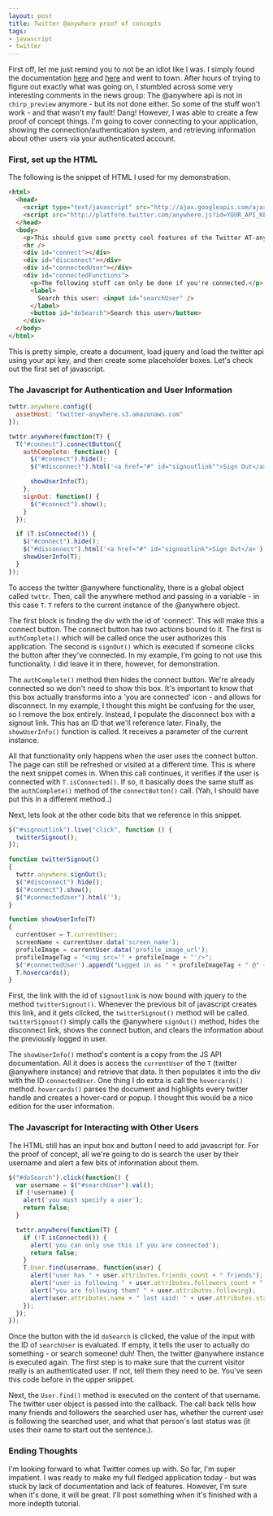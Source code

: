 ```yaml
---
layout: post
title: Twitter @anywhere proof of concepts
tags:
- javascript
- twitter
---
```

First off, let me just remind you to not be an idiot like I was.  I simply found the documentation <a href="http://dev.twitter.com/anywhere/begin">here</a> and <a href="http://platform.twitter.com/js-api.html">here</a> and went to town.  After hours of trying to figure out exactly what was going on, I stumbled across some very interesting comments in the news group: The @anywhere api is not in `chirp_preview` anymore - but its not done either.  So some of the stuff won't work - and that wasn't my fault!  Dang!  However, I was able to create a few proof of concept things.  I'm going to cover connecting to your application, showing the connection/authentication system, and retrieving information about other users via your authenticated account.

### First, set up the HTML

The following is the snippet of HTML I used for my demonstration.

```html
<html>
  <head>
    <script type="text/javascript" src="http://ajax.googleapis.com/ajax/libs/jquery/1.4.2/jquery.min.js"></script>
    <script src="http://platform.twitter.com/anywhere.js?id=YOUR_API_KEY&v=1" type="text/javascript"></script>
  </head>
  <body>
    <p>This should give some pretty cool features of the Twitter AT-anywhere API.</p>
    <hr />
    <div id="connect"></div>
    <div id="disconnect"></div>
    <div id="connectedUser"></div>
    <div id="connectedFunctions">
      <p>The following stuff can only be done if you're connected.</p>
      <label>
        Search this user: <input id="searchUser" />
      </label>
      <button id="doSearch">Search this user</button>
    </div>
  </body>
</html>
```

This is pretty simple, create a document, load jquery and load the twitter api using your api key, and then create some placeholder boxes.  Let's check out the first set of javascript.

### The Javascript for Authentication and User Information

```javascript
twttr.anywhere.config({
  assetHost: "twitter-anywhere.s3.amazonaws.com"
});

twttr.anywhere(function(T) {
  T("#connect").connectButton({
    authComplete: function() {
      $("#connect").hide();
      $("#disconnect").html('<a href="#" id="signoutlink"">Sign Out</a>');

      showUserInfo(T);
    },
    signOut: function() {
      $("#connect").show();
    }
  });

  if (T.isConnected()) {
    $("#connect").hide();
    $("#disconnect").html('<a href="#" id="signoutlink">Sign Out</a>');
    showUserInfo(T);
  }
});
```

To access the twitter @anywhere functionality, there is a global object called `twttr`.  Then, call the anywhere method and passing in a variable - in this case `T`.  `T` refers to the current instance of the @anywhere object.

The first block is finding the div with the id of 'connect'.  This will make this a connect button.  The connect button has two actions bound to it.  The first is `authComplete()` which will be called once the user authorizes this application.  The second is `signOut()` which is executed if someone clicks the button after they've connected.  In my example, I'm going to not use this functionality.  I did leave it in there, however, for demonstration.

The `authComplete()` method then hides the connect button.  We're already connected so we don't need to show this box.  It's important to know that this box actually transforms into a 'you are connected' icon - and allows for disconnect.  In my example, I thought this might be confusing for the user, so I remove the box entirely.  Instead, I populate the disconnect box with a signout link. This has an ID that we'll reference later.  Finally, the `showUserInfo()` function is called.  It receives a parameter of the current instance.

All that functionality only happens when the user uses the connect button. The page can still be refreshed or visited at a different time.  This is where the next snippet comes in.  When this call continues, it verifies if the user is connected with `T.isConnected()`.  If so, it basically does the same stuff as the `authComplete()` method of the `connectButton()` call.  (Yah, I should have put this in a different method..)

Next, lets look at the other code bits that we reference in this snippet.

```javascript
$("#signoutlink").live("click", function () {
  twitterSignout();
});

function twitterSignout()
{
  twttr.anywhere.signOut();
  $("#disconnect").hide();
  $("#connect").show();
  $("#connectedUser").html('');
}

function showUserInfo(T)
{
  currentUser = T.currentUser;
  screenName = currentUser.data('screen_name');
  profileImage = currentUser.data('profile_image_url');
  profileImageTag = "<img src='" + profileImage + "'/>";
  $('#connectedUser').append("Logged in as " + profileImageTag + " @" + screenName);
  T.hovercards();
}
```

First, the link with the id of `signoutlink` is now bound with jquery to the method `twitterSignout()`.  Whenever the previous bit of javascript creates this link, and it gets clicked, the `twitterSignout()` method will be called. `twitterSignout()` simply calls the @anywhere `signOut()` method, hides the disconnect link, shows the connect button, and clears the information about the previously logged in user.

The `showUserInfo()` method's content is a copy from the JS API documentation.  All it does is access the `currentUser` of the `T` (twitter @anywhere instance) and retrieve that data.  It then populates it into the div with the ID `connectedUser`.  One thing I do extra is call the `hovercards()` method.  `hovercards()` parses the document and highlights every twitter handle and creates a hover-card or popup.  I thought this would be a nice edition for the user information.

### The Javascript for Interacting with Other Users

The HTML still has an input box and button I need to add javascript for.  For the proof of concept, all we're going to do is search the user by their username and alert a few bits of information about them.

```javascript
$("#doSearch").click(function() {
  var username = $("#searchUser").val();
  if (!username) {
    alert('you must specify a user');
    return false;
  }

  twttr.anywhere(function(T) {
    if (!T.isConnected()) {
      alert('you can only use this if you are connected');
      return false;
    }
    T.User.find(username, function(user) {
      alert("user has " + user.attributes.friends_count + " friends");
      alert("user is following " + user.attributes.followers_count + " tweeple");
      alert("you are following them? " + user.attributes.following);
      alert(user.attributes.name + " last said: " + user.attributes.status.text);
    });
  });
});
```

Once the button with the id `doSearch` is clicked, the value of the input with the ID of `searchUser` is evaluated.  If empty, it tells the user to actually do something - or search someone! duh!  Then, the twitter @anywhere instance is executed again.  The first step is to make sure that the current visitor really is an authenticated user.  If not, tell them they need to be.  You've seen this code before in the upper snippet.

Next, the `User.find()` method is executed on the content of that username.  The twitter user object is passed into the callback.  The call back tells how many friends and followers the searched user has, whether the current user is following the searched user, and what that person's last status was (it uses their name to start out the sentence.).

### Ending Thoughts

I'm looking forward to what Twitter comes up with. So far, I'm super impatient.  I was ready to make my full fledged application today - but was stuck by lack of documentation and lack of features.  However, I'm sure when it's done, it will be great.  I'll post something when it's finished with a more indepth tutorial.